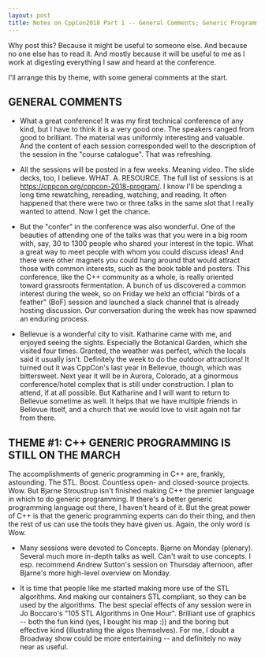 ```yaml
---
layout: post
title: Notes on CppCon2018 Part 1 -- General Comments; Generic Programming
---
```


Why post this? Because it might be useful to someone else. And because no one else has to read it. 
And mostly because it will be useful to me as I work at digesting everything I saw and heard at the conference.

I'll arrange this by theme, with some general comments at the start.

## GENERAL COMMENTS

* What a great conference! It was my first technical conference of any kind, but I have to think it is a very good one.
The speakers ranged from good to brilliant. The material was uniformly interesting and valuable. 
And the content of each session corresponded well to the description of the session in the "course catalogue". 
That was refreshing.

* All the sessions will be posted in a few weeks. Meaning video. The slide decks, too, I believe. WHAT. A. RESOURCE.
The full list of sessions is at <https://cppcon.org/cppcon-2018-program/>. 
I know I'll be spending a long time rewatching, rereading, watching, and reading.
It often happened that there were two or three talks in the same slot that I really wanted to attend.
Now I get the chance.

* But the "confer" in the conference was also wonderful. 
One of the beauties of attending one of the talks was that you were in a big room with, say, 30 to 1300 people
who shared your interest in the topic. What a great way to meet people with whom you could discuss ideas!
And there were other magnets you could hang around that would attract those with common interests, such as the book table 
and posters.
This conference, like the C++ community as a whole, is really oriented toward grassroots fermentation.
A bunch of us discovered a common interest during the week, so on Friday we held an official "birds of a feather" (BoF) 
session and launched a slack channel that is already hosting discussion.
Our conversation during the week has now spawned an enduring process.

* Bellevue is a wonderful city to visit. Katharine came with me, and enjoyed seeing the sights. Especially
the Botanical Garden, which she visited four times. Granted, the weather was perfect, which the locals said
it usually isn't. Definitely the week to do the outdoor attractions! It turned out it was CppCon's last
year in Bellevue, though, which was bittersweet. Next year it will be in Aurora, Colorado, at a ginormous
conference/hotel complex that is still under construction. I plan to attend, if at all possible. But Katharine
and I will want to return to Bellevue sometime as well. It helps that we have multiple friends in Bellevue
itself, and a church that we would love to visit again not far from there.

## THEME #1: C++ GENERIC PROGRAMMING IS STILL ON THE MARCH

The accomplishments of generic programming in C++ are, frankly, astounding.
The STL. Boost. Countless open- and closed-source projects. Wow.
But Bjarne Stroustrup isn't finished making C++ the premier language in which to do generic programming.
If there's a better generic programming language out there, I haven't heard of it. 
But the great power of C++ is that the generic programming experts can do their thing, and then the rest of us can
use the tools they have given us. Again, the only word is Wow.

* Many sessions were devoted to Concepts. Bjarne on Monday (plenary). Several much more in-depth talks as well.
Can't wait to use concepts. I esp. recommend Andrew Sutton's session on Thursday afternoon, after Bjarne's more
high-level overview on Monday.

* It is time that people like me started making more use of the STL algorithms. And making our containers STL compliant, 
so they can be used by the algorithms. The best special effects of any session were in Jo Boccaro's "105 STL Algorithms
in One Hour". Brilliant use of graphics -- both the fun kind (yes, I bought his map :)) and the boring but effective kind
(illustrating the algos themselves). For me, I doubt a Broadway show could be more entertaining -- and definitely no way
near as useful.

